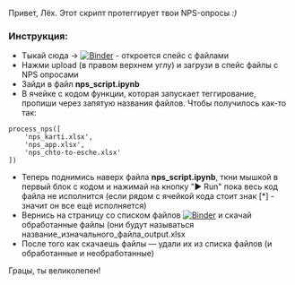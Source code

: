 Привет, Лёх. Этот скрипт протеггирует твои NPS-опросы _:)_

### Инструкция:
- Тыкай сюда -> [![Binder](https://mybinder.org/badge_logo.svg)](https://hub.gke2.mybinder.org/user/vapapaiva-nps_tagger_notebook-iodbptz6/tree) - откроется спейс с файлами
- Нажми upload (в правом верхнем углу) и загрузи в спейс файлы с NPS опросами
- Зайди в файл **nps_script.ipynb**
- В ячейке с кодом функции, которая запускает теггирование, пропиши через запятую названия файлов. Чтобы получилось как-то так: 
```
process_nps([
    'nps_karti.xlsx',
    'nps_app.xlsx',
    'nps_chto-to-esche.xlsx'
]) 
```
- Теперь поднимись наверх файла **nps_script.ipynb**, ткни мышкой в первый блок с кодом и нажимай на кнопку "▶ Run" пока весь код файла не исполнится (если рядом с ячейкой кода стоит знак [*] - значит он все ещё исполняется)
- Вернись на страницу со списком файлов [![Binder](https://mybinder.org/badge_logo.svg)](https://hub.gke2.mybinder.org/user/vapapaiva-nps_tagger_notebook-iodbptz6/tree) и скачай обработанные файлы (они будут называться название_изначального_файла_output.xlsx
- После того как скачаешь файлы — удали их из списка файлов (и обработанные и необработанные)

Грацы, ты великолепен!
